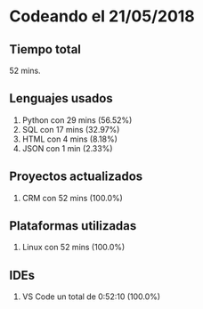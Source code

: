 # Codeando el 21/05/2018

## Tiempo total
52 mins.

## Lenguajes usados
1. Python con 29 mins (56.52%)
1. SQL con 17 mins (32.97%)
1. HTML con 4 mins (8.18%)
1. JSON con 1 min (2.33%)

## Proyectos actualizados
1. CRM con 52 mins (100.0%)

## Plataformas utilizadas
1. Linux con 52 mins (100.0%)

## IDEs
1. VS Code un total de 0:52:10 (100.0%)
